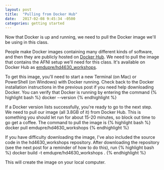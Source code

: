 ```yaml
---
layout: post
title:  "Pulling from Docker Hub"
date:   2017-02-08 9:45:34 -0500
categories: getting started
---
```


Now that Docker is up and running, we need to pull the Docker image we'll be using in this class. 

People make Docker images containing many different kinds of software, and then they are publicly hosted on [Docker Hub][hub]. We need to pull the image that contains the AFNI setup we'll need for this class. It's available on Docker Hub as [emdupre/hd4630_workshops][image]. 

To get this image,  you'll need to start a new Terminal (on Mac) or PowerShell (on Windows) with Docker running. Check back to the Docker installation instructions in the previous post if you need help downloading Docker. You can verify that Docker is running by entering the command 
{% highlight bash %}
docker --version
{% endhighlight %}

If a Docker version lists successfully, you're ready to go to the next step. We need to pull our image (all 3.8GB of it) from Docker Hub. This is something you should let run for about 15-20 minutes, so block out time to go get a coffee. The command to pull the image is
{% highlight bash %}
docker pull emdupre/hd4630_workshops
{% endhighlight %}

If you have difficulty downloading the image, I've also included the source code in the hd4630_workshops repository. After downloading the repository (see the next post for a reminder of how to do this), run
{% highlight bash %}
docker build -t emdupre/hd4630_workshops .
{% endhighlight %}

This will create the image on your local computer.

[hub]: https://hub.docker.com/
[image]: https://hub.docker.com/r/emdupre/hd4630_workshops/
